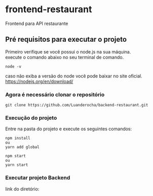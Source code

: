 # frontend-restaurant
Frontend para API restaurante


## Pré requisitos para executar o projeto
Primeiro verifique se você possui o node.js na sua máquina.<br/>
execute o comando abaixo no seu terminal de comando.
```
node -v
```

caso não exiba a versão do node você pode baixar no site oficial.<br/>
https://nodejs.org/en/download/ <br/>

### Agora é necessário clonar o repositório
```
git clone https://github.com/Luanderocha/backend-restaurant.git
```
### Execução do projeto
Entre na pasta do projeto e execute os seguintes comandos:
```
npm install
ou
yarn add global

npm start
ou
yarn start
```

### Executar projeto Backend
link do diretório:<br/>


